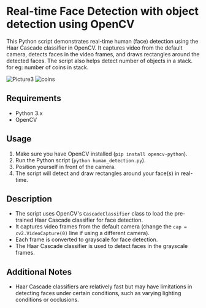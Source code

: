# Real-time Face Detection with object detection using OpenCV

This Python script demonstrates real-time human (face) detection using the Haar Cascade classifier in OpenCV. It captures video from the default camera, detects faces in the video frames, and draws rectangles around the detected faces. The script also helps detect number of objects in a stack.
for eg: number of coins in stack.

![Picture3](https://github.com/VibhorX/objectdetect/assets/110552245/2040309c-dcdd-4968-b007-0e26d63ac59d) ![coins](https://github.com/VibhorX/objectdetect/assets/110552245/828da3f3-af6f-458d-ba6c-417e40a382e3)



## Requirements

- Python 3.x
- OpenCV

## Usage

1. Make sure you have OpenCV installed (`pip install opencv-python`).
2. Run the Python script (`python human_detection.py`).
3. Position yourself in front of the camera.
4. The script will detect and draw rectangles around your face(s) in real-time.

## Description

- The script uses OpenCV's `CascadeClassifier` class to load the pre-trained Haar Cascade classifier for face detection.
- It captures video frames from the default camera (change the `cap = cv2.VideoCapture(0)` line if using a different camera).
- Each frame is converted to grayscale for face detection.
- The Haar Cascade classifier is used to detect faces in the grayscale frames.


## Additional Notes

- Haar Cascade classifiers are relatively fast but may have limitations in detecting faces under certain conditions, such as varying lighting conditions or occlusions.


